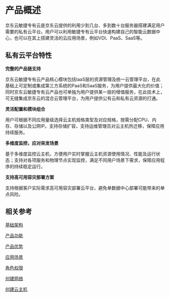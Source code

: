 # 产品概述

京东云敏捷专有云是京东云提供的利用少到几台、多到数十台服务器搭建满足用户需要的私有云平台。用户可以利用敏捷专有云平台快速构建自己的智能云数据中心，也可以在其上搭建灵活的云应用场景，例如VDI、PaaS、SaaS等。



## 私有云平台特性

**完整的产品链支持**

京东云敏捷专有云产品核心模块包括IaaS层的资源管理及统一云管理平台，在此基础上可定制或集成第三方系统的PaaS和SaaS服务，为用户提供最大化的价值；同时京东云敏捷专有云产品也可单独为用户提供某一层的增值服务，在此技术上，可无缝集成京东云的混合云管理平台，为用户提供公有云和私有云资源的打通。

**灵活配置和模块组合**

用户可根据不同应用量级选择云主机规格类型及对应规格，按需分配CPU、内存、存储以及公网IP。支持存储扩容，支持运维管理员对云主机热迁移，保障应用持续服务。

**多维度监控，应对突发场景**

基于多维度监控云主机，方便用户实时掌握云主机资源使用情况、性能及运行状态；支持对各项服务和物理节点实现监控，满足不同用户场景下需求，保障应用程序的持续稳定运行。

**支持高可用容灾部署方案**

支持根据客户实际需求高可用容灾部署云平台，避免单数据中心部署可能带来的单点风险。



## 相关参考

[基础架构](Basic-Infrastructure.md)

[产品功能](Features.md)

[产品优势](Benefits.md)

[应用场景](Application-Scenarios.md)

[角色权限](../Getting-Started/Role-Permission.md)

[创建网络](../Getting-Started/Create-Network.md)

[创建云主机](../Getting-Started/Create-Instance.md)

